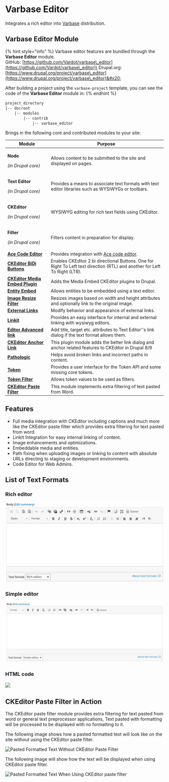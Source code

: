 # Varbase Editor

Integrates a rich editor into [Varbase](https://www.drupal.org/project/varbase) distribution.

## Varbase Editor Module

{% hint style="info" %}
Varbase editor features are bundled through the **Varbase Editor** module.\
GitHub: [https://github.com/Vardot/varbase\_editor](https://github.com/Vardot/varbase\_editor)\
Drupal.org: [https://www.drupal.org/project/varbase\_editor](https://www.drupal.org/project/varbase\_editor)&#x20;

After building a project using the `varbase-project` template, you can see the code of the **Varbase Editor** module in:
{% endhint %}

```
project_directory
|-- docroot
    |-- modules
        |-- contrib
            |-- varbase_editor
```

Brings in the following core and contributed modules to your site:

| Module                                                                                           | Purpose                                                                                                                    |
| ------------------------------------------------------------------------------------------------ | -------------------------------------------------------------------------------------------------------------------------- |
| <p><strong>Node</strong></p><p><em>(in Drupal core)</em></p>                                     | Allows content to be submitted to the site and displayed on pages.                                                         |
| <p><strong>Text Editor</strong></p><p><em>(in Drupal core)</em></p>                              | Provides a means to associate text formats with text editor libraries such as WYSIWYGs or toolbars.                        |
| <p><strong>CKEditor</strong></p><p><em>(in Drupal core)</em></p>                                 | WYSIWYG editing for rich text fields using CKEditor.                                                                       |
| <p><strong>Filter</strong></p><p><em>(in Drupal core)</em></p>                                   | Filters content in preparation for display.                                                                                |
| ****[**Ace Code Editor**](https://www.drupal.org/project/ace\_editor)****                        | Provides integration with [Ace code editor](https://ace.c9.io).                                                            |
| ****[**CKEditor BiDi Buttons**](https://www.drupal.org/project/ckeditor\_bidi)****               | Enables CKEditor 2 bi directional Buttons. One for Right To Left text direction (RTL) and another for Left To Right (LTR). |
| ****[**CKEditor Media Embed Plugin**](https://www.drupal.org/project/ckeditor\_media\_embed)**** | Adds the Media Embed CKEditor plugins to Drupal.                                                                           |
| ****[**Entity Embed**](https://www.drupal.org/project/entity\_embed)****                         | Allows entities to be embedded using a text editor.                                                                        |
| ****[**Image Resize Filter**](https://www.drupal.org/project/image\_resize\_filter)****          | Resizes images based on width and height attributes and optionally link to the original image.                             |
| ****[**External Links**](https://www.drupal.org/project/extlink)****                             | Modify behavior and appearance of external links.                                                                          |
| ****[**Linkit**](https://www.drupal.org/project/linkit)****                                      | Provides an easy interface for internal and external linking with wysiwyg editors.                                         |
| ****[**Editor Advanced link**](https://www.drupal.org/project/editor\_advanced\_link)****        | Add title, target etc. attributes to Text Editor''s link dialog if the text format allows them.                            |
| ****[**CKEditor Anchor Link**](https://www.drupal.org/project/anchor\_link)****                  | This plugin module adds the better link dialog and anchor related features to CKEditor in Drupal 8/9                       |
| ****[**Pathologic**](https://www.drupal.org/project/pathologic)****                              | Helps avoid broken links and incorrect paths in content.                                                                   |
| ****[**Token**](https://www.drupal.org/project/token)****                                        | Provides a user interface for the Token API and some missing core tokens.                                                  |
| ****[**Token Filter**](https://www.drupal.org/project/token\_filter)****                         | Allows token values to be used as filters.                                                                                 |
| ****[**CKEditor Paste Filter**](https://www.drupal.org/project/ckeditor\_paste\_filter)****      | This module implements extra filtering of text pasted from Word.                                                           |



## Features

* Full media integration with CKEditor including captions and much more like the CKEditor paste filter which provides extra filtering for text pasted from word.
* LinkIt Integration for easy internal linking of content.
* Image enhancements and optimizations.
* Embeddable media and entities.
* Path fixing when uploading images or linking to content with absolute URLs directing to staging or development environments.
* Code Editor for Web Admins.

## List of Text Formats

### Rich editor

![Rich Editor](../../../.gitbook/assets/varbase-editor--rich-editor.png)

### Simple editor

![](../../../.gitbook/assets/varbase-editor--sample-editor.png)

####

### HTML code

![](<../../../.gitbook/assets/varbase\_editor-text-format--code\_html (1).png>)

## CKEditor Paste Filter in Action

The CKEditor paste filter module provides extra filtering for text pasted from word or general text preprocessor applications, Text pasted with formatting will be processed to be displayed with no formatting to it.

The following image shows how a pasted formatted text will look like on the site without using the CKEditor paste filter.

![Pasted Formatted Text Without CKEditor Paste Filter](<../../../.gitbook/assets/Test Landing page (Layout Builder) \_ dev VLBautomation (2).png>)

The following image will show how the text will be displayed when using CKEditor paste filter.

![Pasted Formatted Text When Using CKEditor paste filter](<../../../.gitbook/assets/paste filter \_ dev pathauto (2).png>)
